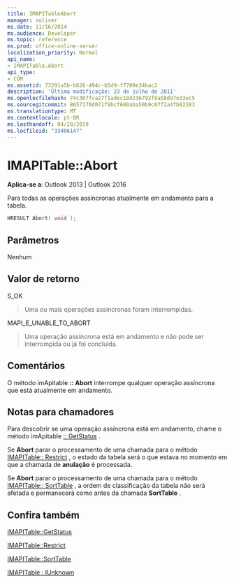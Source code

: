 ```yaml
---
title: IMAPITableAbort
manager: soliver
ms.date: 11/16/2014
ms.audience: Developer
ms.topic: reference
ms.prod: office-online-server
localization_priority: Normal
api_name:
- IMAPITable.Abort
api_type:
- COM
ms.assetid: 73291a5b-b626-494c-b5d9-f7709e34bac2
description: 'Última modificação: 23 de julho de 2011'
ms.openlocfilehash: 74c307fca27f1adec18d236792f8a58d97e33ec5
ms.sourcegitcommit: 8657170d071f9bcf680aba50b9c07f2a4fb82283
ms.translationtype: MT
ms.contentlocale: pt-BR
ms.lasthandoff: 04/28/2019
ms.locfileid: "33406147"
---
```

# <a name="imapitableabort"></a>IMAPITable::Abort

  
  
**Aplica-se a**: Outlook 2013 | Outlook 2016 
  
Para todas as operações assíncronas atualmente em andamento para a tabela.
  
```cpp
HRESULT Abort( void );
```

## <a name="parameters"></a>Parâmetros

Nenhum
  
## <a name="return-value"></a>Valor de retorno

S_OK 
  
> Uma ou mais operações assíncronas foram interrompidas.
    
MAPI_E_UNABLE_TO_ABORT 
  
> Uma operação assíncrona está em andamento e não pode ser interrompida ou já foi concluída.
    
## <a name="remarks"></a>Comentários

O método imApitable **:: Abort** interrompe qualquer operação assíncrona que está atualmente em andamento. 
  
## <a name="notes-to-callers"></a>Notas para chamadores

Para descobrir se uma operação assíncrona está em andamento, chame o método imApitable [:: GetStatus](imapitable-getstatus.md) . 
  
Se **Abort** parar o processamento de uma chamada para o método [IMAPITable:: Restrict](imapitable-restrict.md) , o estado da tabela será o que estava no momento em que a chamada de **anulação** é processada. 
  
Se **Abort** parar o processamento de uma chamada para o método [IMAPITable:: SortTable](imapitable-sorttable.md) , a ordem de classificação da tabela não será afetada e permanecerá como antes da chamada **SortTable** . 
  
## <a name="see-also"></a>Confira também



[IMAPITable::GetStatus](imapitable-getstatus.md)
  
[IMAPITable::Restrict](imapitable-restrict.md)
  
[IMAPITable::SortTable](imapitable-sorttable.md)
  
[IMAPITable : IUnknown](imapitableiunknown.md)

